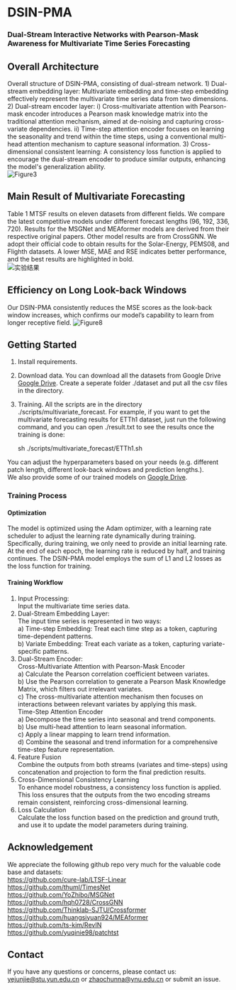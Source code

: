 # DSIN-PMA
### Dual-Stream Interactive Networks with Pearson-Mask Awareness for Multivariate Time Series Forecasting

## Overall Architecture
Overall structure of DSIN-PMA, consisting of dual-stream network. 1) Dual-stream embedding layer: Multivariate embedding and time-step embedding effectively represent the multivariate time series data from two dimensions. 2) Dual-stream encoder layer: i) Cross-multivariate attention with Pearson-mask encoder introduces a Pearson mask knowledge matrix into the traditional attention mechanism, aimed at de-noising and capturing cross-variate dependencies. ii) Time-step attention encoder focuses on learning the seasonality and trend within the time steps, using a conventional multi-head attention mechanism to capture seasonal information. 3) Cross-dimensional consistent learning: A consistency loss function is applied to encourage the dual-stream encoder to produce similar outputs, enhancing the model's generalization ability.  
![Figure3](https://github.com/user-attachments/assets/c70febbd-b5aa-416e-a8a6-0251e9966dfc)


## Main Result of Multivariate Forecasting
Table 1 MTSF results on eleven datasets from different fields. We compare the latest competitive models under different forecast lengths (96, 192, 336, 720). Results for the MSGNet and MEAformer models are derived from their respective original papers. Other model results are from CrossGNN. We adopt their official code to obtain results for the Solar-Energy, PEMS08, and Flighth datasets. A lower MSE, MAE and RSE indicates better performance, and the best results are highlighted in bold.  
![实验结果](https://github.com/user-attachments/assets/ab0b3f8c-c130-43bf-9877-d1e0e1478e8e)

## Efficiency on Long Look-back Windows
Our DSIN-PMA consistently reduces the MSE scores as the look-back window increases, which confirms our model’s capability to learn from longer receptive field.
![Figure8](https://github.com/user-attachments/assets/9ea86b9c-4559-4e59-b9a6-d25bd8b8aba0)

## Getting Started
1. Install requirements.  
2. Download data. You can download all the datasets from Google Drive [Google Drive](https://drive.google.com/drive/folders/1kEhDvDpMMLinzJj3YSenwbTbF4ud8fhu?usp=sharing). Create a seperate folder ./dataset and put all the csv files in the directory.
3. Training. All the scripts are in the directory ./scripts/multivariate_forecast. For example, if you want to get the multivariate forecasting results for ETTh1 dataset, just run the following command, and you can open ./result.txt to see the results once the training is done:  

    sh ./scripts/multivariate_forecast/ETTh1.sh  
   
You can adjust the hyperparameters based on your needs (e.g. different patch length, different look-back windows and prediction lengths.).   
We also provide some of our trained models on [Google Drive](https://drive.google.com/drive/folders/1PEP71MW6SUNm5XSaxV2xS6AWTRhJbcdX?usp=sharing).

### Training Process
#### Optimization  
The model is optimized using the Adam optimizer, with a learning rate scheduler to adjust the learning rate dynamically during training. Specifically, during training, we only need to provide an initial learning rate. At the end of each epoch, the learning rate is reduced by half, and training continues. The DSIN-PMA model employs the sum of L1 and L2 losses as the loss function for training.  
#### Training Workflow  
1) Input Processing:  
   Input the multivariate time series data.  
2) Dual-Stream Embedding Layer:  
   The input time series is represented in two ways:  
   a)	Time-step Embedding: Treat each time step as a token, capturing time-dependent patterns.  
   b)	Variate Embedding: Treat each variate as a token, capturing variate-specific patterns.  
3) Dual-Stream Encoder:  
   Cross-Multivariate Attention with Pearson-Mask Encoder  
   a)	Calculate the Pearson correlation coefficient between variates.  
   b)	Use the Pearson correlation to generate a Pearson Mask Knowledge Matrix, which filters out irrelevant variates.  
   c)	The cross-multivariate attention mechanism then focuses on interactions between relevant variates by applying this mask.  
   Time-Step Attention Encoder  
   a)	Decompose the time series into seasonal and trend components.  
   b)	Use multi-head attention to learn seasonal information.  
   c)	Apply a linear mapping to learn trend information.  
   d)	Combine the seasonal and trend information for a comprehensive time-step feature representation.  
4) Feature Fusion  
   Combine the outputs from both streams (variates and time-steps) using concatenation and projection to form the final prediction results.  
5) Cross-Dimensional Consistency Learning  
   To enhance model robustness, a consistency loss function is applied. This loss ensures that the outputs from the two encoding streams remain consistent, reinforcing cross-dimensional learning.  
6) Loss Calculation  
   Calculate the loss function based on the prediction and ground truth, and use it to update the model parameters during training.  


## Acknowledgement
We appreciate the following github repo very much for the valuable code base and datasets:  
https://github.com/cure-lab/LTSF-Linear  
https://github.com/thuml/TimesNet  
https://github.com/YoZhibo/MSGNet  
https://github.com/hqh0728/CrossGNN  
https://github.com/Thinklab-SJTU/Crossformer  
https://github.com/huangsiyuan924/MEAformer  
https://github.com/ts-kim/RevIN  
https://github.com/yuqinie98/patchtst  

## Contact
If you have any questions or concerns, please contact us: yejunjie@stu.yun.edu.cn or zhaochunna@ynu.edu.cn or submit an issue.
